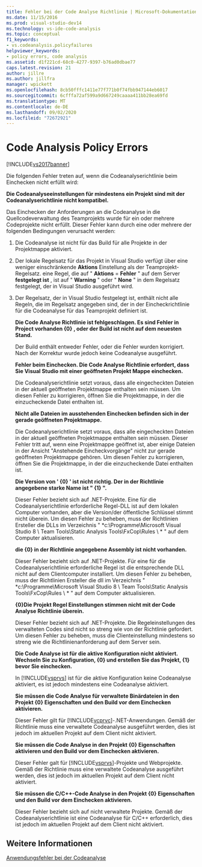 ```yaml
---
title: Fehler bei der Code Analyse Richtlinie | Microsoft-Dokumentation
ms.date: 11/15/2016
ms.prod: visual-studio-dev14
ms.technology: vs-ide-code-analysis
ms.topic: conceptual
f1_keywords:
- vs.codeanalysis.policyfailures
helpviewer_keywords:
- policy errors, code analysis
ms.assetid: d1f221cd-68c0-4277-9397-b76ad0dbae77
caps.latest.revision: 21
author: jillre
ms.author: jillfra
manager: wpickett
ms.openlocfilehash: 8cb50fffc1411e77f771b0f74fbb947144eb6017
ms.sourcegitcommit: 6cfffa72af599a9d667249caaaa411bb28ea69fd
ms.translationtype: MT
ms.contentlocale: de-DE
ms.lasthandoff: 09/02/2020
ms.locfileid: "72672921"
---
```

# <a name="code-analysis-policy-errors"></a>Code Analysis Policy Errors
[!INCLUDE[vs2017banner](../includes/vs2017banner.md)]

Die folgenden Fehler treten auf, wenn die Codeanalyserichtlinie beim Einchecken nicht erfüllt wird:

 **Die Codeanalyseeinstellungen für mindestens ein Projekt sind mit der Codeanalyserichtlinie nicht kompatibel.**

 Das Einchecken der Anforderungen an die Codeanalyse in die Quellcodeverwaltung des Teamprojekts wurde für ein oder mehrere Codeprojekte nicht erfüllt. Dieser Fehler kann durch eine oder mehrere der folgenden Bedingungen verursacht werden:

1. Die Codeanalyse ist nicht für das Build für alle Projekte in der Projektmappe aktiviert.

2. Der lokale Regelsatz für das Projekt in Visual Studio verfügt über eine weniger einschränkende **Aktions** Einstellung als der Teamprojekt-Regelsatz. eine Regel, die auf " **Aktions** = **Fehler** " auf dem Server **festgelegt ist** , ist auf " **Warning** " oder " **None** " in dem Regelsatz festgelegt, der in Visual Studio ausgeführt wird.

3. Der Regelsatz, der in Visual Studio festgelegt ist, enthält nicht alle Regeln, die im Regelsatz angegeben sind, der in der Eincheckrichtlinie für die Codeanalyse für das Teamprojekt definiert ist.

   **Die Code Analyse Richtlinie ist fehlgeschlagen. Es sind Fehler in Project vorhanden {0} , oder der Build ist nicht auf dem neuesten Stand.**

   Der Build enthält entweder Fehler, oder die Fehler wurden korrigiert. Nach der Korrektur wurde jedoch keine Codeanalyse ausgeführt.

   **Fehler beim Einchecken. Die Code Analyse Richtlinie erfordert, dass Sie Visual Studio mit einer geöffneten Projekt Mappe einchecken.**

   Die Codeanalyserichtlinie setzt voraus, dass alle eingecheckten Dateien in der aktuell geöffneten Projektmappe enthalten sein müssen. Um diesen Fehler zu korrigieren, öffnen Sie die Projektmappe, in der die einzucheckende Datei enthalten ist.

   **Nicht alle Dateien im ausstehenden Einchecken befinden sich in der gerade geöffneten Projektmappe.**

   Die Codeanalyserichtlinie setzt voraus, dass alle eingecheckten Dateien in der aktuell geöffneten Projektmappe enthalten sein müssen. Dieser Fehler tritt auf, wenn eine Projektmappe geöffnet ist, aber einige Dateien in der Ansicht "Anstehende Eincheckvorgänge" nicht zur gerade geöffneten Projektmappe gehören. Um diesen Fehler zu korrigieren, öffnen Sie die Projektmappe, in der die einzucheckende Datei enthalten ist.

   **Die Version von ' {0} ' ist nicht richtig. Der in der Richtlinie angegebene starke Name ist " {1} ".**

   Dieser Fehler bezieht sich auf .NET-Projekte. Eine für die Codeanalyserichtlinie erforderliche Regel-DLL ist auf dem lokalen Computer vorhanden, aber die Version/der öffentliche Schlüssel stimmt nicht überein. Um diesen Fehler zu beheben, muss der Richtlinien Ersteller die DLLs im Verzeichnis " *c:\Programme\Microsoft Visual Studio 8 \ Team Tools\Static Analysis Tools\FxCop\Rules \\ * " auf dem Computer aktualisieren.

   **die {0} in der Richtlinie angegebene Assembly ist nicht vorhanden.**

   Dieser Fehler bezieht sich auf .NET-Projekte. Für eine für die Codeanalyserichtlinie erforderliche Regel ist die entsprechende DLL nicht auf dem Clientcomputer installiert. Um diesen Fehler zu beheben, muss der Richtlinien Ersteller die dll im Verzeichnis " *c:\Programme\Microsoft Visual Studio 8 \ Team Tools\Static Analysis Tools\FxCop\Rules \\ * " auf dem Computer aktualisieren.

   **{0}Die Projekt Regel Einstellungen stimmen nicht mit der Code Analyse Richtlinie überein.**

   Dieser Fehler bezieht sich auf .NET-Projekte. Die Regeleinstellungen des verwalteten Codes sind nicht so streng wie von der Richtlinie gefordert. Um diesen Fehler zu beheben, muss die Clienteinstellung mindestens so streng wie die Richtlinienanforderung auf dem Server sein.

   **Die Code Analyse ist für die aktive Konfiguration nicht aktiviert. Wechseln Sie zu Konfiguration, {0} und erstellen Sie das Projekt, {1} bevor Sie einchecken.**

   In [!INCLUDE[vsprvs](../includes/vsprvs-md.md)] ist für die aktive Konfiguration keine Codeanalyse aktiviert, es ist jedoch mindestens eine Codeanalyse aktiviert.

   **Sie müssen die Code Analyse für verwaltete Binärdateien in den Projekt {0} Eigenschaften und den Build vor dem Einchecken aktivieren.**

   Dieser Fehler gilt für [!INCLUDE[vcprvc](../includes/vcprvc-md.md)]-.NET-Anwendungen. Gemäß der Richtlinie muss eine verwaltete Codeanalyse ausgeführt werden, dies ist jedoch im aktuellen Projekt auf dem Client nicht aktiviert.

   **Sie müssen die Code Analyse in den Projekt {0} Eigenschaften aktivieren und den Build vor dem Einchecken aktivieren.**

   Dieser Fehler galt für [!INCLUDE[vsprvs](../includes/vsprvs-md.md)]-Projekte und Webprojekte. Gemäß der Richtlinie muss eine verwaltete Codeanalyse ausgeführt werden, dies ist jedoch im aktuellen Projekt auf dem Client nicht aktiviert.

   **Sie müssen die C/C++-Code Analyse in den Projekt {0} Eigenschaften und den Build vor dem Einchecken aktivieren.**

   Dieser Fehler bezieht sich auf nicht verwaltete Projekte. Gemäß der Codeanalyserichtlinie ist eine Codeanalyse für C/C++ erforderlich, dies ist jedoch im aktuellen Projekt auf dem Client nicht aktiviert.

## <a name="see-also"></a>Weitere Informationen
 [Anwendungsfehler bei der Codeanalyse](../code-quality/code-analysis-application-errors.md)

